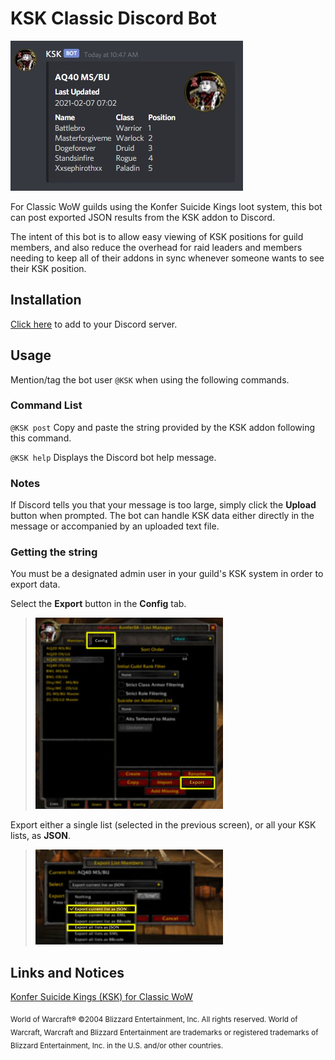 # KSK Classic Discord Bot

![Example](images/ksk3.jpg)

For Classic WoW guilds using the Konfer Suicide Kings loot system, this bot can post exported JSON results from the KSK addon to Discord.

The intent of this bot is to allow easy viewing of KSK positions for guild members, and also reduce the overhead for raid leaders and members needing to keep all of their addons in sync whenever someone wants to see their KSK position.

## Installation
[Click here](https://discord.com/api/oauth2/authorize?client_id=807655262961532938&permissions=26624&scope=bot) to add to your Discord server.

## Usage

Mention/tag the bot user `@KSK` when using the following commands.

### Command List

`@KSK post` Copy and paste the string provided by the KSK addon following this command.

`@KSK help` Displays the Discord bot help message.

### Notes

If Discord tells you that your message is too large, simply click the **Upload** button when prompted. The bot can handle KSK data either directly in the message or accompanied by an uploaded text file.

### Getting the string

You must be a designated admin user in your guild's KSK system in order to export data.

Select the **Export** button in the **Config** tab.

>![Instructions](images/ksk1.jpg)

Export either a single list (selected in the previous screen), or all your KSK lists, as **JSON**.

>![Instructions](images/ksk2.jpg)


## Links and Notices

[Konfer Suicide Kings (KSK) for Classic WoW](https://www.curseforge.com/wow/addons/ksk-classic)

<sub>World of Warcraft®
©2004 Blizzard Entertainment, Inc. All rights reserved. World of Warcraft, Warcraft and Blizzard Entertainment are trademarks or registered trademarks of Blizzard Entertainment, Inc. in the U.S. and/or other countries.</sub>
